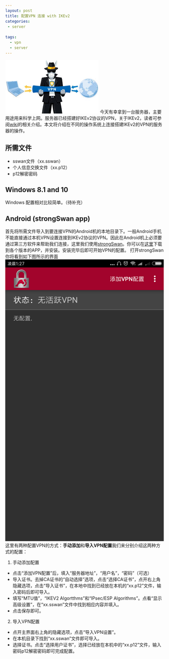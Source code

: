 ```yaml
---
layout: post
title: 配置VPN 连接 with IKEv2
categories: 
 - server

tags:
  - vpn
  - server
---
```

![VPN to the ture word](image//vpn.jpg)
今天有幸拿到一台服务器，主要用途用来科学上网。服务器已经搭建好IKEv2协议的VPN，关于IKEv2，读者可参阅[wiki](https://en.wikipedia.org/wiki/Internet_Key_Exchange)的相关介绍。本文将介绍在不同的操作系统上连接搭建IKEv2的VPN的服务器的操作。
##  所需文件
* sswan文件（xx.sswan）
* 个人信息交换文件（xx.p12）
* p12解密密码
## Windows 8.1 and 10
Windows 配置相对比较简单。（待补充）
## Android (strongSwan app)
首先将所需文件导入到要连接VPN的Android机的本地目录下。一般Android手机不能直接通过本机VPN设置连接到IKEv2协议的VPN。因此在Android机上必须要通过第三方软件来帮助我们连接，这里我们使用[strongSwan](https://www.strongswan.org/)。你可以在[这里](https://download.strongswan.org/Android/)下载到各个版本的APP，并安装。安装完毕后即可开始VPN的配置。
打开strongSwan你将看到如下图所示的界面
![strongSwan 主界面](image//ss_main.png)
这里有两种配置VPN的方式：**手动添加**和**导入VPN配置**我们来分别介绍这两种方式的配置：
1. 手动添加配置
  * 点击“添加VPN配置”后，填入“服务器地址”，“用户名”，“密码”（可选）
  * 导入证书。去掉CA证书的“自动选择”选项，点击“选择CA证书”，点开右上角隐藏选项，点击“导入证书”，在本地中找到已经放在本机的“xx.p12”文件，输入密码后即可导入。
  * 填写“MTU值”，“IKEV2 Algortthms”和“IPsec/ESP Algorithms”。点看“显示高级设置”，在“xx.sswan”文件中找到相应内容并填入。
  * 点击保存即可。
2. 导入VPN配置
  * 点开主界面右上角的隐藏选项，点击“导入VPN设置”。
  * 在本机目录下找到“xx.sswan”文件即可导入。
  * 选择证书。点击“选择用户证书”，选择已经放在本机中的“xx.p12”文件，输入密码p12解密密码即可完成配置。

 



